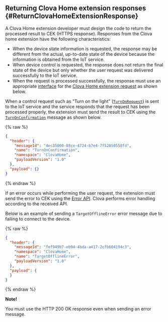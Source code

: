 ## Returning Clova Home extension responses {#ReturnClovaHomeExtensionResponse}

A Clova Home extension developer must design the code to return the processed result to CEK (HTTPS response). Responses from the Clova home extension have the following characteristics:

* When the device state information is requested, the response may be different from the actual, up-to-date state of the device because the information is obtained from the IoT service.
* When device control is requested, the response does not return the final state of the device but only whether the user request was delivered successfully to the IoT service.
* When the request is processed successfully, the response must use an appropriate [interface](/CEK/References/CEK_API.md#ClovaHomeExtInterface) for the [Clova Home extension request](#HandleClovaHomeExtensionRequest) as shown below.

When a control request such as "Turn on the light" ([`TurnOnRequest`](/CEK/References/ClovaHomeInterface/Control_Interfaces.md#TurnOnRequest)) is sent to the IoT service and the service responds that the request has been processed properly, the extension must send the result to CEK using the [`TurnOnConfirmation`](/CEK/References/ClovaHomeInterface/Control_Interfaces.md#TurnOnConfirmation) message as shown below.

{% raw %}
```json
{
  "header": {
    "messageId": "4ec35000-88ce-4724-b7e4-7f52050558fd",
    "name": "TurnOnConfirmation",
    "namespace": "ClovaHome",
    "payloadVersion": "1.0"
  },
  "payload": {}
}
```
{% endraw %}

If an error occurs while performing the user request, the extension must send the error to CEK using the [Error API](/CEK/References/ClovaHomeInterface/Error_Interfaces.md). Clova performs error handling according to the received API.

Below is an example of sending a `TargetOfflineError` error message due to failing to connect to the device.

{% raw %}
```json
{
  "header": {
    "messageId": "fef949b7-eb94-4bda-a417-2cfb604194c3",
    "namespace": "ClovaHome",
    "name": "TargetOfflineError",
    "payloadVersion": "1.0"
  },
  "payload": {
  }
}
```
{% endraw %}


<div class="note">
<p><strong>Note!</strong></p>
<p>You must use the HTTP 200 OK response even when sending an error message.</p>
</div>

